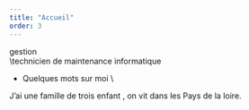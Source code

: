 ```yaml
---
title: "Accueil"
order: 3
---
```

gestion\
\technicien de maintenance informatique
+ Quelques mots sur moi \

J’ai une famille de trois enfant , on vit dans les Pays de la loire. 